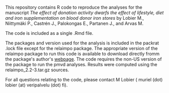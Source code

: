 This repository contains R code to reproduce the analyses for the manuscript *The effect of donation activity dwarfs the effect of lifestyle, diet and iron supplementation on blood donor iron stores* by Lobier M., Niittymäki P., Castrén J., Palokongas E., Partanen J., and Arvas M. 

The code is included as a single .Rmd file.

The packages and version used for the analysis is included in the packrat .lock file except for the relaimpo package. The appropriate version of the relaimpo package to run this code is available to download directly fromm the package's author's [webpage](http://prof.beuth-hochschule.de/groemping/software/relaimpo/). The code requires the non-US version of the package to run the pmvd analyses. Results were computed using the relaimpo_2.2-3.tar.gz sources. 


For all questions relating to the code, please contact M  Lobier ( muriel (dot) lobier (at) veripalvelu (dot) fi).


